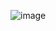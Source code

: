 ![image](https://github.com/EL-MEHDI-git/RBQA-system-based-on-LLMs/assets/66147690/9cce9d24-a6e7-4f8d-b0e7-c2874eec3d87)
